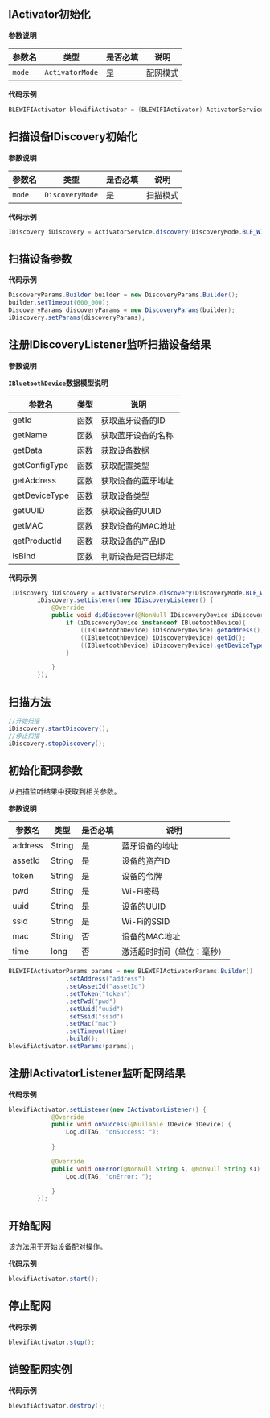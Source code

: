 ## IActivator初始化

**参数说明**

| 参数名 | 类型 | 是否必填 | 说明 |
| --- | --- | --- | --- |
| `mode` | `ActivatorMode` | 是 | 配网模式 |

**代码示例**

```java
BLEWIFIActivator blewifiActivator = (BLEWIFIActivator) ActivatorService.activator(ActivatorMode.BLE_WIFI);
```

## 扫描设备IDiscovery初始化

**参数说明**

| 参数名 | 类型 | 是否必填 | 说明 |
| --- | --- | --- | --- |
| `mode` | `DiscoveryMode` | 是 | 扫描模式 |

**代码示例**

```java
IDiscovery iDiscovery = ActivatorService.discovery(DiscoveryMode.BLE_WIFI);
```

## 扫描设备参数

**代码示例**

```java
DiscoveryParams.Builder builder = new DiscoveryParams.Builder();
builder.setTimeout(600_000);
DiscoveryParams discoveryParams = new DiscoveryParams(builder);
iDiscovery.setParams(discoveryParams);
```

## 注册IDiscoveryListener监听扫描设备结果

**参数说明**

**`IBluetoothDevice`数据模型说明**

| 参数名 | 类型 | 说明 |
|-------|------|------|
| getId | 函数 | 获取蓝牙设备的ID |
| getName | 函数 | 获取蓝牙设备的名称 |
| getData | 函数 | 获取设备数据 |
| getConfigType | 函数 | 获取配置类型 |
| getAddress | 函数 | 获取设备的蓝牙地址 |
| getDeviceType | 函数 | 获取设备类型 |
| getUUID | 函数 | 获取设备的UUID |
| getMAC | 函数 | 获取设备的MAC地址 |
| getProductId | 函数 | 获取设备的产品ID |
| isBind | 函数 | 判断设备是否已绑定 |


**代码示例**

```java
 IDiscovery iDiscovery = ActivatorService.discovery(DiscoveryMode.BLE_WIFI);
        iDiscovery.setListener(new IDiscoveryListener() {
            @Override
            public void didDiscover(@NonNull IDiscoveryDevice iDiscoveryDevice) {
                if (iDiscoveryDevice instanceof IBluetoothDevice){
                    ((IBluetoothDevice) iDiscoveryDevice).getAddress();
                    ((IBluetoothDevice) iDiscoveryDevice).getId();
                    ((IBluetoothDevice) iDiscoveryDevice).getDeviceType();
                }

            }
        });
```

## 扫描方法

```java
//开始扫描
iDiscovery.startDiscovery();
//停止扫描
iDiscovery.stopDiscovery();
```

## 初始化配网参数

从扫描监听结果中获取到相关参数。

**参数说明**

| 参数名 | 类型 | 是否必填 | 说明 |
|-------|------|----------|------|
| address | String | 是 | 蓝牙设备的地址 |
| assetId | String | 是 | 设备的资产ID |
| token | String | 是 | 设备的令牌 |
| pwd | String | 是 | Wi-Fi密码 |
| uuid | String | 是 | 设备的UUID |
| ssid | String | 是 | Wi-Fi的SSID |
| mac | String | 否 | 设备的MAC地址 |
| time | long | 否 | 激活超时时间（单位：毫秒） |


```java
BLEWIFIActivatorParams params = new BLEWIFIActivatorParams.Builder()
                .setAddress("address")
                .setAssetId("assetId")
                .setToken("token")
                .setPwd("pwd")
                .setUuid("uuid")
                .setSsid("ssid")
                .setMac("mac")
                .setTimeout(time)
                .build();
blewifiActivator.setParams(params);
```


## 注册IActivatorListener监听配网结果

**代码示例**

```java
blewifiActivator.setListener(new IActivatorListener() {
            @Override
            public void onSuccess(@Nullable IDevice iDevice) {
                Log.d(TAG, "onSuccess: ");
                
            }

            @Override
            public void onError(@NonNull String s, @NonNull String s1) {
                Log.d(TAG, "onError: ");

            }
        });
```

## 开始配网

该方法用于开始设备配对操作。

**代码示例**

```java
blewifiActivator.start();
```

## 停止配网

**代码示例**

```java
blewifiActivator.stop();
```

## 销毁配网实例

**代码示例**

```java
blewifiActivator.destroy();
```
